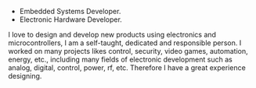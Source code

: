 - Embedded Systems Developer.
- Electronic Hardware Developer.

I love to design and develop new products using electronics and microcontrollers, I am a self-taught, dedicated and responsible person.
I worked on many projects likes control, security, video games, automation, energy, etc., including many fields of electronic development such as analog, digital, control, power, rf, etc. Therefore I have a great experience designing.


<!---
MechatronicNoel/MechatronicNoel is a ✨ special ✨ repository because its `README.md` (this file) appears on your GitHub profile.
You can click the Preview link to take a look at your changes.
--->
